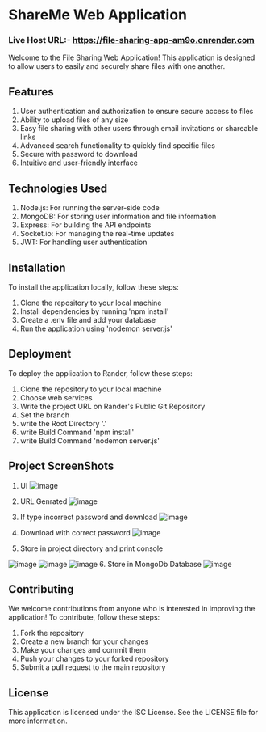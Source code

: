 # ShareMe Web Application

### Live Host URL:-  https://file-sharing-app-am9o.onrender.com

Welcome to the File Sharing Web Application! This application is designed to allow users to easily and securely share files with one another.

## Features

1. User authentication and authorization to ensure secure access to files
2. Ability to upload files of any size
3. Easy file sharing with other users through email invitations or shareable links
4. Advanced search functionality to quickly find specific files
5. Secure with password to download
6. Intuitive and user-friendly interface

## Technologies Used
1. Node.js: For running the server-side code
2. MongoDB: For storing user information and file information
3. Express: For building the API endpoints
4. Socket.io: For managing the real-time updates
5. JWT: For handling user authentication

## Installation

To install the application locally, follow these steps:

1. Clone the repository to your local machine
2. Install dependencies by running 'npm install'
3. Create a .env file and add your database
4. Run the application using 'nodemon server.js'

## Deployment

To deploy the application to Rander, follow these steps:

1. Clone the repository to your local machine
2. Choose web services
3. Write the project URL on Rander's Public Git Repository
4. Set the branch
5. write the Root Directory '.'
6. write Build Command 'npm install'
7. write Build Command 'nodemon server.js'

## Project ScreenShots
1. UI
![image](https://github.com/Rohit9113/FSWebApp/assets/78945252/452de32b-8ec6-4ed7-8bf6-07fb211d3db8)
2. URL Genrated
![image](https://github.com/Rohit9113/FSWebApp/assets/78945252/5d3a7626-acfe-44e9-972b-2f3d3c370483)
3. If type incorrect password and download
![image](https://github.com/Rohit9113/FSWebApp/assets/78945252/480817c7-09d7-475e-b6a1-f06f0bbfa4fb)

4. Download with correct password
![image](https://github.com/Rohit9113/FSWebApp/assets/78945252/bab8b368-0a6d-46d7-9cc2-ff1942d125bf)
5. Store in project directory and print console

![image](https://github.com/Rohit9113/FSWebApp/assets/78945252/447fd347-2fde-4192-8442-2dfc1ed5dd4e)
![image](https://github.com/Rohit9113/FSWebApp/assets/78945252/4d7e41b4-d6a1-4ff6-b1b8-5c15e68bba87)
![image](https://github.com/Rohit9113/FSWebApp/assets/78945252/bf2df942-6c05-43e1-ada0-e02080491ca1)
6. Store in MongoDb Database 
![image](https://github.com/Rohit9113/FSWebApp/assets/78945252/1bead1f6-419f-4c58-ac6d-683c9404afda)



## Contributing

We welcome contributions from anyone who is interested in improving the application! To contribute, follow these steps:

1. Fork the repository
2. Create a new branch for your changes
3. Make your changes and commit them
4. Push your changes to your forked repository
5. Submit a pull request to the main repository

## License

This application is licensed under the ISC License. See the LICENSE file for more information.
